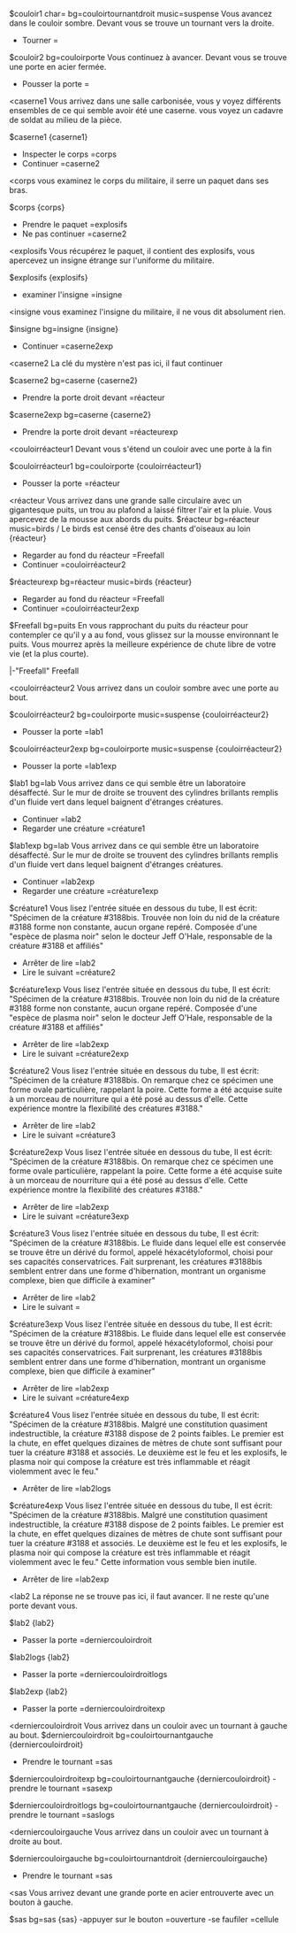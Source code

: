 $couloir1 char= bg=couloirtournantdroit music=suspense
Vous avancez dans le couloir sombre. Devant vous se trouve un tournant vers la
 droite.
- Tourner
=

$couloir2 bg=couloirporte
Vous continuez à avancer.
Devant vous se trouve une porte en acier fermée.

- Pousser la porte
=

<caserne1 Vous arrivez dans une salle carbonisée, vous y voyez différents ensembles de ce qui semble avoir été une caserne. vous voyez un cadavre de soldat au milieu de la pièce.

$caserne1
{caserne1}
- Inspecter le corps
=corps
- Continuer
=caserne2

<corps vous examinez le corps du militaire, il serre un paquet dans ses bras.

$corps
{corps}

- Prendre le paquet
=explosifs
- Ne pas continuer
=caserne2

<explosifs Vous récupérez le paquet, il contient des explosifs, vous apercevez un insigne étrange sur l'uniforme du militaire.

$explosifs
{explosifs}
- examiner l'insigne
=insigne

<insigne vous examinez l'insigne du militaire, il ne vous dit absolument rien.

$insigne bg=insigne
{insigne}
- Continuer
=caserne2exp

<caserne2 La clé du mystère n'est pas ici, il faut continuer

$caserne2 bg=caserne
{caserne2}
- Prendre la porte droit devant
=réacteur

$caserne2exp bg=caserne
{caserne2}
- Prendre la porte droit devant
=réacteurexp

<couloirréacteur1 Devant vous s'étend un couloir avec une porte à la fin

$couloirréacteur1 bg=couloirporte
{couloirréacteur1}
- Pousser la porte
=réacteur

<réacteur Vous arrivez dans une grande salle circulaire avec un gigantesque puits, un trou au plafond a laissé filtrer l'air et la pluie. Vous apercevez de la mousse aux abords du puits.
$réacteur bg=réacteur music=birds
/ Le birds est censé être des chants d'oiseaux au loin
{réacteur}
- Regarder au fond du réacteur
=Freefall
- Continuer
=couloirréacteur2

$réacteurexp bg=réacteur music=birds
{réacteur}
- Regarder au fond du réacteur
=Freefall
- Continuer
=couloirréacteur2exp

$Freefall bg=puits
En vous rapprochant du puits du réacteur pour contempler ce qu'il y a au fond,
 vous glissez sur la mousse environnant le puits.
 Vous mourrez après la meilleure expérience de chute libre de votre vie (et la plus courte).

|-"Freefall" Freefall

<couloirréacteur2 Vous arrivez dans un couloir sombre avec une porte au bout.

$couloirréacteur2 bg=couloirporte music=suspense
{couloirréacteur2}
- Pousser la porte
=lab1

$couloirréacteur2exp bg=couloirporte music=suspense
{couloirréacteur2}
- Pousser la porte
=lab1exp

$lab1 bg=lab
Vous arrivez dans ce qui semble être un laboratoire désaffecté.
Sur le mur de droite se trouvent des cylindres brillants remplis d'un fluide vert dans
 lequel baignent d'étranges créatures.
- Continuer
=lab2
- Regarder une créature
=créature1

$lab1exp bg=lab
Vous arrivez dans ce qui semble être un laboratoire désaffecté.
Sur le mur de droite se trouvent des cylindres brillants remplis d'un fluide vert dans
 lequel baignent d'étranges créatures.
- Continuer
=lab2exp
- Regarder une créature
=créature1exp

$créature1
Vous lisez l'entrée située en dessous du tube, Il est écrit:
"Spécimen de la créature #3188bis. Trouvée non loin du nid de la créature #3188
 forme non constante, aucun organe repéré. Composée d'une "espèce de plasma noir"
 selon le docteur Jeff O'Hale, responsable de la créature #3188 et affiliés"
- Arrêter de lire
=lab2
- Lire le suivant
=créature2

$créature1exp
Vous lisez l'entrée située en dessous du tube, Il est écrit:
"Spécimen de la créature #3188bis. Trouvée non loin du nid de la créature #3188
 forme non constante, aucun organe repéré. Composée d'une "espèce de plasma noir"
 selon le docteur Jeff O'Hale, responsable de la créature #3188 et affiliés"
- Arrêter de lire
=lab2exp
- Lire le suivant
=créature2exp

$créature2
Vous lisez l'entrée située en dessous du tube, Il est écrit:
"Spécimen de la créature #3188bis. On remarque chez ce spécimen une forme ovale
 particulière, rappelant la poire. Cette forme a été acquise suite à un morceau de
 nourriture qui a été posé au dessus d'elle. Cette expérience montre la flexibilité
 des créatures #3188."
- Arrêter de lire
=lab2
- Lire le suivant
=créature3

$créature2exp
Vous lisez l'entrée située en dessous du tube, Il est écrit:
"Spécimen de la créature #3188bis. On remarque chez ce spécimen une forme ovale
 particulière, rappelant la poire. Cette forme a été acquise suite à un morceau de
 nourriture qui a été posé au dessus d'elle. Cette expérience montre la flexibilité
 des créatures #3188."
- Arrêter de lire
=lab2exp
- Lire le suivant
=créature3exp

$créature3
Vous lisez l'entrée située en dessous du tube, Il est écrit:
"Spécimen de la créature #3188bis. Le fluide dans lequel elle est conservée se
 trouve être un dérivé du formol, appelé héxacétyloformol, choisi pour ses
 capacités conservatrices. Fait surprenant, les créatures #3188bis semblent
 entrer dans une forme d'hibernation, montrant un organisme complexe, bien
 que difficile à examiner"
- Arrêter de lire
=lab2
- Lire le suivant
=

$créature3exp
Vous lisez l'entrée située en dessous du tube, Il est écrit:
"Spécimen de la créature #3188bis. Le fluide dans lequel elle est conservée se
 trouve être un dérivé du formol, appelé héxacétyloformol, choisi pour ses
 capacités conservatrices. Fait surprenant, les créatures #3188bis semblent
 entrer dans une forme d'hibernation, montrant un organisme complexe, bien
 que difficile à examiner"
- Arrêter de lire
=lab2exp
- Lire le suivant
=créature4exp

$créature4
Vous lisez l'entrée située en dessous du tube, Il est écrit:
"Spécimen de la créature #3188bis. Malgré une constitution quasiment
 indestructible, la créature #3188 dispose de 2 points faibles. Le premier est
 la chute, en effet quelques dizaines de mètres de chute sont suffisant pour
 tuer la créature #3188 et associés. Le deuxième est le feu et les explosifs,
 le plasma noir qui compose la créature est très inflammable et réagit
 violemment avec le feu."
- Arrêter de lire
=lab2logs

$créature4exp
Vous lisez l'entrée située en dessous du tube, Il est écrit:
"Spécimen de la créature #3188bis. Malgré une constitution quasiment
 indestructible, la créature #3188 dispose de 2 points faibles. Le premier est
 la chute, en effet quelques dizaines de mètres de chute sont suffisant pour
 tuer la créature #3188 et associés. Le deuxième est le feu et les explosifs,
 le plasma noir qui compose la créature est très inflammable et réagit
 violemment avec le feu."
Cette information vous semble bien inutile.
- Arrêter de lire
=lab2exp

<lab2 La réponse ne se trouve pas ici, il faut avancer. Il ne reste qu'une porte devant vous.

$lab2
{lab2}
- Passer la porte
=derniercouloirdroit

$lab2logs
{lab2}
- Passer la porte
=derniercouloirdroitlogs

$lab2exp
{lab2}
- Passer la porte
=derniercouloirdroitexp

<derniercouloirdroit Vous arrivez dans un couloir avec un tournant à gauche au bout.
$derniercouloirdroit bg=couloirtournantgauche
{derniercouloirdroit}
- Prendre le tournant
=sas

$derniercouloirdroitexp bg=couloirtournantgauche
{derniercouloirdroit}
-prendre le tournant
=sasexp

$derniercouloirdroitlogs bg=couloirtournantgauche
{derniercouloirdroit}
-prendre le tournant
=saslogs

<derniercouloirgauche Vous arrivez dans un couloir avec un tournant à droite au bout.

$derniercouloirgauche bg=couloirtournantdroit
{derniercouloirgauche}
- Prendre le tournant
=sas

<sas Vous arrivez devant une grande porte en acier entrouverte avec un bouton à gauche.

$sas bg=sas
{sas}
-appuyer sur le bouton
=ouverture
-se faufiler
=cellule
